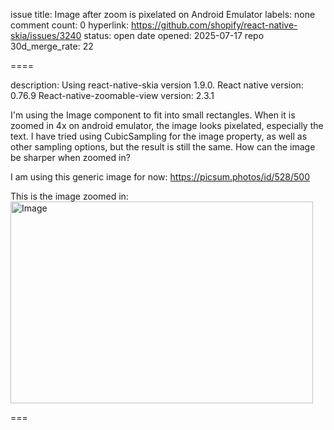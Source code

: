 issue title: Image after zoom is pixelated on Android Emulator
labels: none
comment count: 0
hyperlink: https://github.com/shopify/react-native-skia/issues/3240
status: open
date opened: 2025-07-17
repo 30d_merge_rate: 22

====

description:
Using react-native-skia version 1.9.0.
React native version: 0.76.9
React-native-zoomable-view version: 2.3.1

I'm using the Image component to fit into small rectangles.
When it is zoomed in 4x on android emulator, the image looks pixelated, especially the text.
I have tried using CubicSampling for the image property, as well as other sampling options, but the result is still the same.
How can the image be sharper when zoomed in?

I am using this generic image for now:
https://picsum.photos/id/528/500

This is the image zoomed in:
<img width="484" height="323" alt="Image" src="https://github.com/user-attachments/assets/e4b0db44-3925-474a-80e5-95b02c6a1181" />

===
